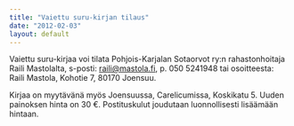 ```yaml
---
title: "Vaiettu suru-kirjan tilaus"
date: "2012-02-03"
layout: default
---
```


Vaiettu suru-kirjaa voi tilata Pohjois-Karjalan Sotaorvot ry:n rahastonhoitaja Raili Mastolalta, s-posti: raili@mastola.fi, p. 050 5241948 tai osoitteesta: Raili Mastola, Kohotie 7, 80170 Joensuu.

Kirjaa on myytävänä myös Joensuussa, Carelicumissa, Koskikatu 5. Uuden painoksen hinta on 30 €. Postituskulut joudutaan luonnollisesti lisäämään hintaan.
